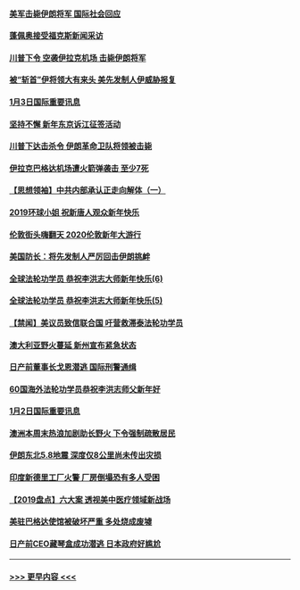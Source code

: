 #### [美军击毙伊朗将军 国际社会回应](../pages/prog202/a102744485.md?t=01040311) 
#### [蓬佩奥接受福克斯新闻采访](../pages/prog202/a102744480.md?t=01040311) 
#### [川普下令 空袭伊拉克机场 击毙伊朗将军](../pages/prog202/a102744470.md?t=01040311) 
#### [被“斩首”伊将领大有来头 美先发制人伊威胁报复](../pages/prog202/a102744454.md?t=01040311) 
#### [1月3日国际重要讯息](../pages/prog202/a102744301.md?t=01040311) 
#### [坚持不懈 新年东京诉江征签活动](../pages/prog202/a102744303.md?t=01040311) 
#### [川普下达击杀令 伊朗革命卫队将领被击毙](../pages/prog202/a102741911.md?t=01040311) 
#### [伊拉克巴格达机场遭火箭弹袭击 至少7死](../pages/prog202/a102744115.md?t=01040311) 
#### [【思想领袖】中共内部承认正走向解体（一）](../pages/prog202/a102744097.md?t=01040311) 
#### [2019环球小姐 祝新唐人观众新年快乐](../pages/prog202/a102744043.md?t=01040311) 
#### [伦敦街头嗨翻天 2020伦敦新年大游行](../pages/prog202/a102743925.md?t=01040311) 
#### [美国防长：将先发制人严厉回击伊朗挑衅](../pages/prog202/a102743930.md?t=01040311) 
#### [全球法轮功学员 恭祝李洪志大师新年快乐(6)](../pages/prog202/a102743899.md?t=01040311) 
#### [全球法轮功学员 恭祝李洪志大师新年快乐(5)](../pages/prog202/a102743766.md?t=01040311) 
#### [【禁闻】美议员致信联合国 吁营救滞泰法轮功学员](../pages/prog202/a102743781.md?t=01040311) 
#### [澳大利亚野火蔓延 新州宣布紧急状态](../pages/prog202/a102743681.md?t=01040311) 
#### [日产前董事长戈恩潜逃 国际刑警通缉](../pages/prog202/a102743676.md?t=01040311) 
#### [60国海外法轮功学员恭祝李洪志师父新年好](../pages/prog202/a102743628.md?t=01040311) 
#### [1月2日国际重要讯息](../pages/prog202/a102743488.md?t=01040311) 
#### [澳洲本周末热浪加剧助长野火 下令强制疏散居民](../pages/prog202/a102743421.md?t=01040311) 
#### [伊朗东北5.8地震 深度仅8公里尚未传出灾损](../pages/prog202/a102743396.md?t=01040311) 
#### [印度新德里工厂火警 厂房倒塌恐有多人受困](../pages/prog202/a102743386.md?t=01040311) 
#### [【2019盘点】六大案 透视美中医疗领域新战场](../pages/prog202/a102743227.md?t=01040311) 
#### [美驻巴格达使馆被破坏严重 多处烧成废墟](../pages/prog202/a102743244.md?t=01040311) 
#### [日产前CEO藏琴盒成功潜逃 日本政府好尴尬](../pages/prog202/a102742937.md?t=01040311) 

----
#### [ >>> 更早内容 <<< ](../indexes/prog202-earlier.md)
